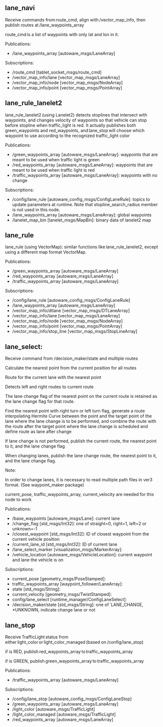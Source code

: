 ## lane_navi 

Receive commands from route_cmd, align with /vector_map_info, then publish routes at /lane_waypoints_array 

route_cmd is a list of waypoints with only lat and lon in it. 

Publications: 
- /lane_waypoints_array [autoware_msgs/LaneArray] 

Subscriptions: 
- /route_cmd [tablet_socket_msgs/route_cmd] 
- /vector_map_info/lane [vector_map_msgs/LaneArray] 
- /vector_map_info/node [vector_map_msgs/NodeArray] 
- /vector_map_info/point [vector_map_msgs/PointArray] 

## lane_rule_lanelet2 

lane_rule_lanelet2 (using Lanelet2) detects stoplines that intersect with waypoints, and changes velocity of waypoints so that vehicle can stop before stopline when traffic_light is red. It actually publishes both green_waypoints and red_waypoints, and lane_stop will choose which waypoint to use according to the recognized traffic_light color 

Publications: 
- /green_waypoints_array [autoware_msgs/LaneArray]: waypoints that are meant to be used when traffic light is green 
- /red_waypoints_array [autoware_msgs/LaneArray]: waypoints that are meant to be used when traffic light is red 
- /traffic_waypoints_array [autoware_msgs/LaneArray]: waypoints with no change 

Subscriptions: 
- /config/lane_rule [autoware_config_msgs/ConfigLaneRule]: topics to update parameters at runtime. Note that stopline_search_radius member is not used in this node. 
- /lane_waypoints_array [autoware_msgs/LaneArray]: global waypoints 
- /lanelet_map_bin [lanelet_msgs/MapBin]: binary data of lanelet2 map 

## lane_rule 

lane_rule (using VectorMap): similar functions like lane_rule_lanelet2, except using a different map format VectorMap. 

Publications: 
- /green_waypoints_array [autoware_msgs/LaneArray] 
- /red_waypoints_array [autoware_msgs/LaneArray] 
- /traffic_waypoints_array [autoware_msgs/LaneArray] 

Subscriptions: 
- /config/lane_rule [autoware_config_msgs/ConfigLaneRule] 
- /lane_waypoints_array [autoware_msgs/LaneArray] 
- /vector_map_info/dtlane [vector_map_msgs/DTLaneArray] 
- /vector_map_info/lane [vector_map_msgs/LaneArray] 
- /vector_map_info/node [vector_map_msgs/NodeArray] 
- /vector_map_info/point [vector_map_msgs/PointArray] 
- /vector_map_info/stop_line [vector_map_msgs/StopLineArray] 

## lane_select: 
Receive command from /decision_maker/state and multiple routes 

Calculate the nearest point from the current position for all routes 

Route for the current lane with the nearest point 

Detects left and right routes to current route 

The lane change flag of the nearest point on the current route is retained as the lane change flag for that route. 

Find the nearest point with right turn or left turn flag, generate a route interpolating Hermite Curve between the point and the target point of the lane where the lane change is to be performed, and combine the route with the route after the target point where the lane change is scheduled and define route as lane after change 

If lane change is not performed, publish the current route, the nearest point to it, and the lane change flag 

When changing lanes, publish the lane change route, the nearest point to it, and the lane change flag. 

Note: 

In order to change lanes, it is necessary to read multiple path files in ver3 format. (See waypoint_maker package) 

current_pose, traffic_waypoints_array, current_velocity are needed for this node to work 

Publications: 
- /base_waypoints [autoware_msgs/Lane]: current lane 
- /change_flag [std_msgs/Int32]: one of straight=0, right=1, left=2 or unknown=-1 
- /closest_waypoint [std_msgs/Int32]: ID of closest waypoint from the current vehicle position 
- /current_lane_id [std_msgs/Int32]: ID of current lane 
- /lane_select_marker [visualization_msgs/MarkerArray]: 
- /vehicle_location [autoware_msgs/VehicleLocation]: current waypoint and lane the vehicle is on 

Subscriptions: 
- current_pose [geometry_msgs/PoseStamped]: 
- traffic_waypoints_array [waypoint_follower/LaneArray]: 
- state [std_msgs/String]: 
- current_velocity [geometry_msgs/TwistStamped]: 
- config/lane_select [runtime_manager/ConfigLaneSelect]: 
- /decision_maker/state [std_msgs/String]: one of `LANE_CHANGE, *UNKNOWN, indicate change lane or not 

## lane_stop 
Receive TrafficLight status from either light_color or light_color_managed (based on /config/lane_stop) 

if is RED, publish red_waypoints_array to traffic_waypoints_array 

if is GREEN, publish green_waypoints_array to traffic_waypoints_array 

Publications: 
- /traffic_waypoints_array [autoware_msgs/LaneArray] 

Subscriptions: 
- /config/lane_stop [autoware_config_msgs/ConfigLaneStop] 
- /green_waypoints_array [autoware_msgs/LaneArray] 
- /light_color [autoware_msgs/TrafficLight] 
- /light_color_managed [autoware_msgs/TrafficLight] 
- /red_waypoints_array [autoware_msgs/LaneArray] 

 